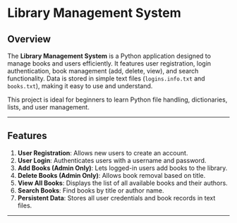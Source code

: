 # Library Management System

## Overview
The **Library Management System** is a Python application designed to manage books and users efficiently. It features user registration, login authentication, book management (add, delete, view), and search functionality. Data is stored in simple text files (`logins.info.txt` and `books.txt`), making it easy to use and understand. 

This project is ideal for beginners to learn Python file handling, dictionaries, lists, and user management.

---

## Features
1. **User Registration**: Allows new users to create an account.
2. **User Login**: Authenticates users with a username and password.
3. **Add Books (Admin Only)**: Lets logged-in users add books to the library.
4. **Delete Books (Admin Only)**: Allows book removal based on title.
5. **View All Books**: Displays the list of all available books and their authors.
6. **Search Books**: Find books by title or author name.
7. **Persistent Data**: Stores all user credentials and book records in text files.

---
